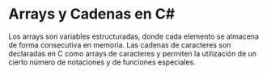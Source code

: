 # Arrays y Cadenas en C#

Los arrays son variables estructuradas, donde cada elemento se almacena de forma consecutiva en memoria. Las cadenas de caracteres son declaradas en C como arrays de caracteres y permiten la utilización de un cierto número de notaciones y de funciones especiales.
